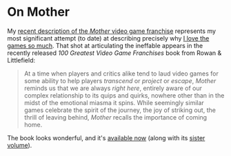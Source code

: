 # On Mother

My [recent description of the _Mother_ video game franchise](https://rowman.com/ISBN/9781442278158/100-Greatest-Video-Game-Franchises) represents my most significant attempt (to date) at describing precisely why [I love the games so much](https://opensource.com/life/15/9/EarthBound-video-game). That shot at articulating the ineffable appears in the recently released _100 Greatest Video Game Franchises_ book from Rowan & Littlefield:

> At a time when players and critics alike tend to laud video games for some ability to help players _transcend_ or _project_ or _escape_, _Mother_ reminds us that we are always _right here_, entirely aware of our complex relationship to its quips and quirks, nowhere other than in the midst of the emotional miasma it spins. While seemingly similar games celebrate the spirit of the journey, the joy of striking out, the thrill of leaving behind, _Mother_ recalls the importance of coming home.

The book looks wonderful, and it's [available now](https://rowman.com/ISBN/9781442278158/100-Greatest-Video-Game-Franchises) (along with its [sister volume](http://rowman.com/ISBN/9781442278127/100-Greatest-Video-Game-Characters)).





